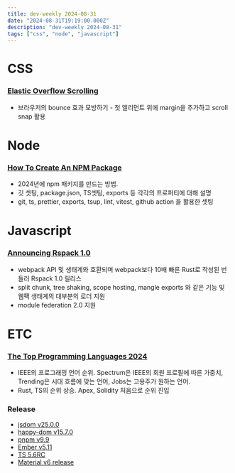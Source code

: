 ```yaml
---
title: dev-weekly 2024-08-31
date: "2024-08-31T19:19:00.000Z"
description: "dev-weekly 2024-08-31"
tags: ["css", "node", "javascript"]
---
```

# CSS

### [Elastic Overflow Scrolling](https://css-tricks.com/elastic-overflow-scrolling/)

- 브라우저의 bounce 효과 모방하기 - 첫 엘리먼트 위에 margin을 추가하고 scroll snap 활용

# Node

### [How To Create An NPM Package](https://www.totaltypescript.com/how-to-create-an-npm-package)

- 2024년에 npm 패키지를 만드는 방법.
- 깃 셋팅, package.json, TS셋팅, exports 등 각각의 프로퍼티에 대해 설명
- git, ts, prettier, exports, tsup, lint, vitest, github action 을 활용한 셋팅

# Javascript

### [Announcing Rspack 1.0](https://rspack.dev/blog/announcing-1-0)

- webpack API 및 생태계와 호환되며 webpack보다 10배 빠른 Rust로 작성된 번들러 Rspack 1.0 릴리스
- split chunk, tree shaking, scope hosting, mangle exports 와 같은 기능 및 웹팩 생태계의 대부분의 로더 지원
- module federation 2.0 지원

# ETC

### [The Top Programming Languages 2024](https://spectrum.ieee.org/top-programming-languages-2024)

- IEEE의 프로그래밍 언어 순위. Spectrum은 IEEE의 회원 프로필에 따른 가중치, Trending은 시대 흐름에 맞는 언어, Jobs는 고용주가 원하는 언어.
- Rust, TS의 순위 상승. Apex, Solidity 처음으로 순위 진입

### Release

- [jsdom v25.0.0](https://github.com/jsdom/jsdom/releases/tag/25.0.0)
- [happy-dom v15.7.0](https://github.com/capricorn86/happy-dom/releases/tag/v15.7.0)
- [pnpm v9.9](https://github.com/pnpm/pnpm/releases/tag/v9.9.0)
- [Ember v5.11](https://blog.emberjs.com/ember-released-5-11/)
- [TS 5.6RC](https://devblogs.microsoft.com/typescript/announcing-typescript-5-6-rc/)
- [Material v6 release](https://mui.com/blog/material-ui-v6-is-out/)